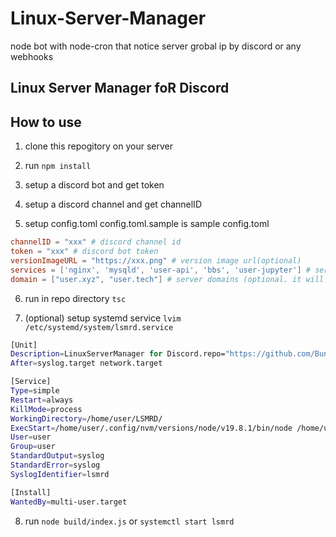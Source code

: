 # Linux-Server-Manager
node bot with node-cron that notice server grobal ip by discord or any webhooks

## Linux Server Manager foR Discord

## How to use

1. clone this repogitory on your server

1. run `npm install`

1. setup a discord bot and get token

1. setup a discord channel and get channelID

1. setup config.toml
config.toml.sample is sample config.toml
```toml
channelID = "xxx" # discord channel id
token = "xxx" # discord bot token
versionImageURL = "https://xxx.png" # version image url(optional)
services = ['nginx', 'mysqld', 'user-api', 'bbs', 'user-jupyter'] # service name what you want to notice
domain = ["user.xyz", "user.tech"] # server domains (optional. it will be used for url generate for cockpit)
```

6. run in repo directory `tsc`

1. (optional) setup systemd service
`lvim /etc/systemd/system/lsmrd.service`
```sh
[Unit]
Description=LinuxServerManager for Discord.repo="https://github.com/BuntinJP/LSMRD"
After=syslog.target network.target

[Service]
Type=simple
Restart=always
KillMode=process
WorkingDirectory=/home/user/LSMRD/
ExecStart=/home/user/.config/nvm/versions/node/v19.8.1/bin/node /home/user/LSMRD/build/index.js
User=user
Group=user
StandardOutput=syslog
StandardError=syslog
SyslogIdentifier=lsmrd

[Install]
WantedBy=multi-user.target
```

8. run `node build/index.js` or `systemctl start lsmrd`